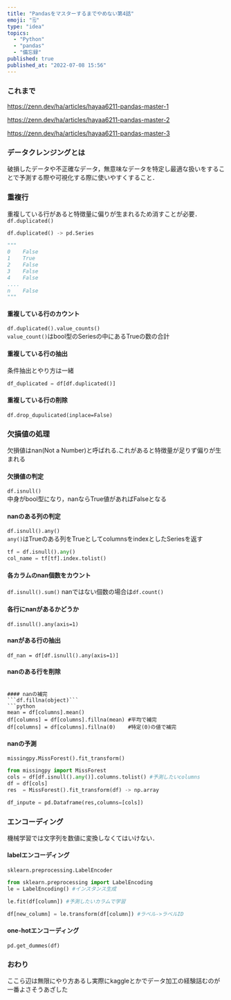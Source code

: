 ```yaml
---
title: "Pandasをマスターするまでやめない第4話"
emoji: "🗒️"
type: "idea"
topics:
  - "Python"
  - "pandas"
  - "備忘録"
published: true
published_at: "2022-07-08 15:56"
---
```


### これまで
https://zenn.dev/ha/articles/hayaa6211-pandas-master-1  

https://zenn.dev/ha/articles/hayaa6211-pandas-master-2  

https://zenn.dev/ha/articles/hayaa6211-pandas-master-3

### データクレンジングとは
破損したデータや不正確なデータ，無意味なデータを特定し最適な扱いをすることで予測する際や可視化する際に使いやすくすること．

### 重複行
重複している行があると特徴量に偏りが生まれるため消すことが必要．
```df.duplicated()```
```python
df.duplicated() -> pd.Series

"""
0    False
1    True
2    False
3    False
4    False
....
n    False
"""
```

#### 重複している行のカウント
```df.duplicated().value_counts()```  
```value_count()```はbool型のSeriesの中にあるTrueの数の合計

#### 重複している行の抽出
条件抽出とやり方は一緒

```python
df_duplicated = df[df.duplicated()]
```

#### 重複している行の削除
```df.drop_dupulicated(inplace=False)```

### 欠損値の処理
欠損値はnan(Not a Number)と呼ばれる.これがあると特徴量が足りず偏りが生まれる

#### 欠損値の判定
```df.isnull()```  
中身がbool型になり，nanならTrue値があればFalseとなる

#### nanのある列の判定
```df.isnull().any()```  
```any()```はTrueのある列をTrueとしてcolumnsをindexとしたSeriesを返す

```python
tf = df.isnull().any()
col_name = tf[tf].index.tolist()
```

#### 各カラムのnan個数をカウント
```df.isnull().sum()```
nanではない個数の場合は```df.count()```

#### 各行にnanがあるかどうか
```df.isnull().any(axis=1)```

#### nanがある行の抽出
```df_nan = df[df.isnull().any(axis=1)]```

#### nanのある行を削除
```df.dropna(inplace=False)

#### nanの補完
```df.fillna(object)```
```python
mean = df[columns].mean()
df[columns] = df[columns].fillna(mean) #平均で補完
df[columns] = df[columns].fillna(0)    #特定(0)の値で補完
```

#### nanの予測
```missingpy.MissForest().fit_transform()```
```python
from missingpy import MissForest
cols = df[df.isnull().any()].columns.tolist() #予測したいcolumns
df = df[cols]
res  = MissForest().fit_transform(df) -> np.array

df_inpute = pd.Dataframe(res,columns=[cols])
```

### エンコーディング
機械学習では文字列を数値に変換しなくてはいけない．
#### labelエンコーディング
```sklearn.preprocessing.LabelEncoder```

```python
from sklearn.preprocessing import LabelEncoding
le = LabelEncoding() #インスタンス生成

le.fit(df[column]) #予測したいカラムで学習

df[new_column] = le.transform(df[column]) #ラベル->ラベルID
```

#### one-hotエンコーディング
```pd.get_dummes(df)```

### おわり
ここら辺は無限にやり方あるし実際にkaggleとかでデータ加工の経験詰むのが一番よさそうあざした
